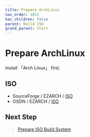 ```yaml
---
title: Prepare ArchLinux
nav_order: 1011
has_children: false
parent: Build ISO
grand_parent: Start
---
```



# Prepare ArchLinux

Install 「Arch Linux」 first.


## ISO

* SourceForge / EZARCH / [ISO](https://sourceforge.net/projects/ezarch/files/ISO/)
* OSDN / EZARCH / [ISO](https://osdn.net/projects/ezarch/releases/)


## Next Step

> [Prepare ISO Build System](https://samwhelp.github.io/ezarcher-adjustment/read/start/build-iso/prepare-iso-build-system.html)
